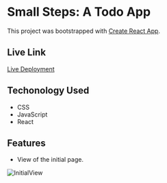 # Small Steps: A Todo App

This project was bootstrapped with [Create React App](https://github.com/facebook/create-react-app).


## Live Link

[Live Deployment](https://small--steps.herokuapp.com/)


## Techonology Used

- CSS
- JavaScript
- React


## Features

- View of the initial page.

![InitialView](.src/Images/starting-page.png)
